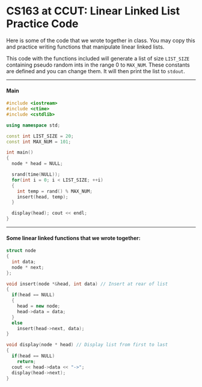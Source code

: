CS163 at CCUT: Linear Linked List Practice Code
======

Here is some of the code that we wrote together in class. You may copy this and practice writing functions that manipulate linear linked lists.

This code with the functions included will generate a list of size `LIST_SIZE` containing pseudo random ints in the range 0 to `MAX_NUM`. These constants are defined and you can change them. It will then print the list to `stdout`.

-----
#### Main
```C++
#include <iostream>
#include <ctime>
#include <cstdlib>

using namespace std;

const int LIST_SIZE = 20;
const int MAX_NUM = 101;

int main()
{
  node * head = NULL;

  srand(time(NULL));
  for(int i = 0; i < LIST_SIZE; ++i)
  {
    int temp = rand() % MAX_NUM;
    insert(head, temp);
  }

  display(head); cout << endl;
}
```
-----
#### Some linear linked functions that we wrote together:
```C++
struct node
{
  int data;
  node * next;
};

void insert(node *&head, int data) // Insert at rear of list
{
  if(head == NULL)
  {
    head = new node;
    head->data = data;
  }
  else
    insert(head->next, data);
}

void display(node * head) // Display list from first to last
{
  if(head == NULL)
    return;
  cout << head->data << "->";
  display(head->next);
}
```
